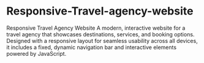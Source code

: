 # Responsive-Travel-agency-website
Responsive Travel Agency Website A modern, interactive website for a travel agency that showcases destinations, services, and booking options. Designed with a responsive layout for seamless usability across all devices, it includes a fixed, dynamic navigation bar and interactive elements powered by JavaScript.
